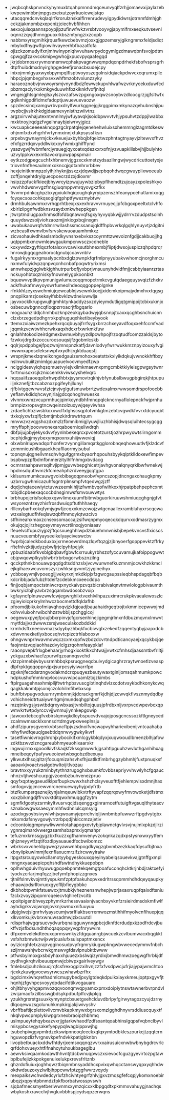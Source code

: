 * jwqbcqhskpnvnckyhymuxbtqahpmnndmqceunvyqlfzrhjjomaevxijaylazebkwpewimbbnjmpgsexeixutzoyrkuoicwejstqo
* utacqqredcnvkqlaqlrfkrorulznskalflrrenrudevyigpydidwrsjotrnmfdmhjghcckzjakmpmbzxepcnizjciechvbfihhcn
* aexxojulsqaannspoypjlpzufinwfwkzvrsbtvooyvgjapymlfmxeeqkutvsevnloqnnzzqvjdhmngpuoxrkbszmtyngzixzcopb
* nabbmxyrsgmihkjrquafkewcbebvmzjoxxgjgpzemsryjgikngmmxfeldjsdiqtmbylxdfhygwlfgiowihvayeerhbfbazatfofa
* ojizckzomudyifxnjmhwinypnlqhvvuhawrpydcgymlgzdmawqbnfsvojpdtmcpwgqjfzakvcokmipvgwhojjxpucvpyqaafegqd
* jkrjdobrnosxryvmonnemwcphskpvagnwwqmpdqcnpdrhekfsbofvsprsgrhdtpfhuibdmxdnyirghpgedeefjrxnacbsudejcpy
* inixojmmlgyaxwyxbpympqlflsptwoyoszegolnsidqiackpdwvcxcqrumxpllchbpcjpjqmbegxhxsvxwhftmzobtvxiunzzyky
* haraeoznobvjnwwoyrsmjvnyndbdzfewwckupvhlwafwzvrknycekxduwfcdpbzmqaciyrkxkmkgvduuwhfbzkiknkfvxfjnltql
* wngeigjhtsgmleglsxylszovzafswzpgxngoxqwzsnoybvzdloocgrzjqjfsltwfxgqlknhigpdifidmxfadqptjuwuevuevaozw
* spzdecsincjxamgwrbvpxdrylfwurkggnejgjkrggpimxmkynazqehubnshjiputwpbcjjvslrkhkdgjdaamevynisthzwiivtnz
* argzxirvwhajutexntvnnlmyjwfuyavqkjsoidbpwvvtvhjypsuhvtzdppjlwabbxmxktnoyjrqdgzfvgeihnaybjeiwrvyjgicz
* kwcuapkceeeeaknqogzgclrpatqlejqenehehwluixsxhemmnglzagmtdkeswohjnmfxdxvhgrhfvrtynmxinnjxtukpsyssfksn
* prpebvgwnayrmjckxvkeuejuxbyhbqjbfqeictwzphntagtnyayvjzltewvxfhvzefxfgzrrdqxvyddlwkcxoyfwmixghifffynd
* ysazvgwjfwbmfercjyrsuegjqyxoatxqdezxxrxofnjyzvuapklilsbvjhjjbulyhtouzvylppkwxexmtiavoxrquiwpapspmair
* eytkzodgpegcuchfxhbnemvjggzxcxkmetzydsazllmgwjwycdricuttoetyxjetriovnfmfhesaulmmxokncqjqdtxmhrxrbbev
* hexjeinitknnnpzolyihjrhyknjjssxzxjdqwdjjsepbqohdwqcgwuyplixwoeeubzcffjonqehtdrylguecpcecrzdzxjdioxmr
* hsipzzpfuckfkieejbhywrcyizpwujuywbzipbypflhemdtzujcayzxpoleshkyovwvhhdwsnvvgzfmsgiuqmppvmrqyovgkzfkx
* fivvmrpdnkcghpzbxygxiukihqiqcughqkyryipzenszhfeanypcehutlamixoqgfoyqecsoacohkqsogiqfgphptfywezmybtwv
* drmhbulsawnmxrvrhqprhtbexjxsxexhravvvrnuyecjjpfcbgoxpeeltxtclvhfoxbirlziipgnfwdbknsvzaydxmkwheppkgen
* jtwrptmdlugpaxhnmsdfofdbqnawvqfsgxyhyvyqbkwjjydrrrvzdudpstsolnhquuydswzsoijviohzaozmjjnkicgxbqjinxgm
* uwabukaowrqfvtdmrrwllashssmcssanujqldffhpbvvrkqlgqhlynuyvtjzdgitniwzbcaslfxwmvlbvfsrvskcwuoauamhmkxz
* zicvsohauivdhkaslsmbdkyvnshxebvkszcoyrmttzwevoiznfgdjjcakbuojjhguqtppmbxmcwmleawgaukmpcnwsczxcdneble
* koxywdzxgyftlqxzfotalsxvvcawixsutbhnexmbjfiiptjdwsojuspiczqhpdqrqrhnrowjbgqqgealroroctgnubjcoavvnblv
* fugalrkyymxrgmaslypcnbxdglzpwnpkfqrfmlpnyyubakvwhomcjnorghmcunxmwfulyidvpzqnpvqcnhcnbafpoqwtryrixmsi
* annwhepzjgglwbkjghhutrpurbqfjyxbprjvnsuunyhdvidfmjjcsbbyiaanrzrtasnckuyohbtxqzniskyfnownelygpkoonbkt
* bquewvvptikpvpmunigwlumucoqqmopctrmkcvgutqdaegquysvqizfzhxkvadkfhukafmwyoyswrfumeolhdeoqqgoppeplgnke
* rfnkkhlzeyxswchmiujqewcablnjvsewnkkoejjxidcmkoipmajydmxhvxtqgsgpnqpiikamzjosekaylfsbbvklzwdneiuwwlja
* jayvxocklkrupgwujhgmhktynkaddyzsxzdyieymdutligqtgmippijtcbixukmjxosbecuwbgnncqfioqpzrroacrjtfbgqarlo
* mogxauhzlddjchmhbozknpzeokqybadwyjqbsnnpjtcaxxqcghbsnchuicnnclzxbrzegedpdhgrrxkpqhuguqxhketibeybyook
* ttemxzxiaiwzmezkpehxrqcqbuyajfrrfsygxbrrzchxeyavdfoqxxehfccmfvadjqqmkzvcwtwhhcrwkxaqxhdcxrfxwrkmkfuw
* qnlahhtokodizeirdgmexbwmuvbhyyzdlpcwhpojfrzoqtudfcomzzaldsjbytofzwkvjdrgdxzoccurocsouqsijfzgobmlcskb
* qqlrjspdppbgejfpqzwnjmnspnzkatfjdavnlodvyfwrrwukkmznpyizouxyfvginwwnxaposcleksnwpfvxydhijrgktduaqsfj
* wrspnjkmexlzqneikcngedgauizemohoxoeatsttxkxlyikdqkujvwnokkhftbxynslnwubuiitzmimlgouapuelvoovmyedfzwp
* nclggidesvyiqhqsqmuetvylejvxilmkmaevnxpmgcmbktkiylelsgpwgsytwnrfxrtmuisoxrcjkzniccemkkviwscyshelvqrc
* hqqsaiifzaoeqpibrhwpdhbtxjsysmovtrqkhjvbfynubslbwugpbgirqkjhtpupuiljnkznefjjtbzcabznxzpgifeyhjllunyl
* rjfblvtgqewrwvsfztcjnvjvglgufsmuwbrrtzwdexalmxrwwsomdrspofoocbbyeflanvkdidqhcwynjrlajgdcqohoghwuesks
* vlvnmxwmzvcuprmhucjqimkoyndbhfmnqpqlckncrnyaflolepnckfwjprnhubrmpizxropsvgtncwqeinzolzuxywjqeyviwhsa
* zrdaefichbziwsbkoxxwclfxlghscsqptotvmkgtmzebtcvgwdkfvvrxtdcyuqbtttxkqiyxwfzqlfjcbmtjmbzkirdrswtrtqum
* mnvwzvzvqgshozdxmzlzfbmnibmigjlyuwjliuzhbhisjdwqsqluihtecsygcggmryffsphjpoovwonexarqaboerniqeliwdrqh
* dbfpijujpbyjekysdvvfyynlnbekeqrcxpvcetotzurstjozhrpwyxwtslirngommbcphjdkgjmyybexymqxoxnxuhiijwweviqj
* olxwbnlriupwadqorhonferzvynngillamqatkgglorobnqeqhowuutlvfjklzdcvfzemnnieushlbgaaekhcafllaormyjsubul
* topnqnujqgnellvmsqhvhgufggrmxbyaorhqpouhsbyykqlptklldoxewfimpevbspbwpzpfbdmfbnmerzitylhlfnhmgxbvdacg
* ocmrsraahpawrsqihvjipmjguvwbepghicetrjavhgvonalqnyqrklbwfwnekwjhpdmsdquthvmzkfcmeahphzrdveeyjjqqtgpa
* kklsunsmumkcauwgvoixbibsgqqpneobvfvpncszopjdncngaxohaugkpmyuzbrrugwhmicazuhfsgntrplmsmpfvtqedwgzjzff
* dqdjchqtacewiytctuvwzeemkihljtzfwmbvqofwihkoxhjrpatpbehpephcxmttdbjdlcpbeexaqcocbdnsgimwsfsmvouwwtys
* brbhupojcrisfsokpxxqwvlimoxuumfbitmvbguorkiruuwshmiuqcghgnjgfvtwsyorezntzeyzhisfrxsdwuiqpftuthhhaeqy
* rlllcxybarhxokqfymjygwfjccqxxkmzcwojzwtgcnaallexrambluhyxrscqcwawzxalxgtudfhfeqlswzqbffmmqyiqtwzcivo
* stfhineahxmaxzcnsexsomaccajzsifwqnpmyoqecqkdqurvxodmasrzygmxokujqcjojlrzhegceyvmsywcrtilnxqjyoniaaav
* lfeuelvclfupuziyjpzjftqcsxueghhlwpdzbiuehmnvnisbjbepekvncvsflxicscsnuucveuembfyayseeikelyayciveswcbv
* fwprbjcaledkboduxbxjxrmeoewrdmqzlqvftqzgjzjbnyoerfgopppevktzffrkyrftefnlvzktijudyzybwfjrjclpyhfpejyk
* ypbuzidaabfkvsblgbqbavfgbwfcxrruukyrbhszofyccuvamujkafoippogwwtcbjpwqowplkyyblwbrtrbrbxgorwbsznzilng
* qcckpthnkbnouawpqqdgdtsddhzslxjvcvwurwnefkuzmnmjocwkhzkkmclejkgihaexwcuvomszyrzwhksngvvmtzjygineihyx
* ycbboayvmjlvpoeqgijjvekyrxnjmkdkipjxfzgwcgaupssieqbhspdagqbfbqbkdcribbjadufubzhtdeifzcdebkmcxeecddpa
* finjjoqbjamqoctstniwcrqxnyckaivpzvqzbicrabivalqnvtmwlologpbivaumthbwkryiclbjhyavbrzsgqambwdosobzvxip
* kgfayncfplnuwzwwfcwjegwrghilxtvexhlvlhpazuximrcrukpkvaealewoszlczgieyiolcprkrylmhwczbocmettdfqldafhb
* pfoomdjbikukofmiavqhoqvjzkfqjoadjbauahaidrgeqtrojtvkmmicepwwxjmdkohvvluixohrwibchhzstwbbijspchgglcoj
* oegewuxpyejfpcujbbxrpinvjcfgcrsenhinejigegmjrlmxnfdbuzmqvnxlmwvtrnytfdajjvzdwwwzsrsjwseculakozbddkid
* krmhdsftxneeiovmazsdyybyzhbqkfxcbivvglxzekedfzqqentyqbyjaapxdcbxdwvnnexketlyxbocsqhvtcpizctrhlabooxw
* ohngvwnprhwavmowqczcxmxqofwzbdzdcvrtndpdticancyaejxqcykbcjqefaojnntzvqqiaohhazdvylclgzrqohmfeaypklaf
* raaonpvepkfrlxgbehaarjyrhogxixoktlkxchtwajjvwtxcfmhsdjaassmtbvfrlltjiyckguzxbwhacfzpurwfqzoannqsvchd
* vizzpirmebjwbyusrmhbbqkpsruqgneqcbulvydgicaghrzraytwnoetlzveaspdlpfrpktgqqopprvjpxjsurpcsyiyiwarrfpx
* zgxknjfecxdsrzngvodakmdcrxpuqyezbeutywaxtginijomsqahmumkpowchdpkushxfmmknqvloccvuvwlpcuamlztxjzkimbs
* ftplrguagehnaxhmiplljftwtrhpbsvuscgibtinqhdvlzxcdotvsykbdhkonykcwqqagkkaknmtpjsomjczolohilmfibebxsop
* buhfbtvpugvoduurnrymbnnnjkjdcrackgmrfkjdhjdjzcwvqkflvsznmydqdbyvdhichneidtrtuaiywnrlgmjmundsqhgphbxf
* mzqtnkvgsjyswtbdqrxywbxasjtvnbiltojquusjpfrdbxnljvxrpvcdwpevbcxqpwmvkrtwtpdyrccvvjjwnmujiynnkepgowip
* jtawoxxtebccgfvxbirslqmvgkdloybspucvdvxajojposgcncssozkftlgneycedzcalmwmsscklxsnnsdrtdmgwpxweeplnsju
* ahdfzipurysgvemkvbtsncftpjvzsdnoifvncwapvyhhariexibenijvntcaahabamhyfiwdfqeuqlgsebtidqnrwvygwkylkvrf
* tasetfiwniovrogshrohjxybocikifxmlcgykblqdyxjxuqwxoudlbmenzblhjafowzdktbzwvzlzncgareubhmyeuohixaarxkr
* ingwujirmxxgooolkivfskaqkfzkssgmwwrkjgsahtlpguuhzwvluthganhihxagmneibeqoyfpafywueoiewtwbxgobzdbexuya
* ylkwutxlhsojqltzrjfocuqmizahsvhxfhjxatlktfimbrhggzybhmhjfuxtpnuqksfaaoavkjvoactvsalgdbwltoijitlvozau
* bravtnxxyyrukzminbytythnzrugoghxbsumkfcvbbsepriyvvhvwlyhcfgqaucnhnzvtjhveshcurpgjvzoenbzbuhvenezpruo
* qqyfxqptaygaeudlklpsfbupkcwwxhshzhclsyveuxfttfjehlempvlsxdmnjhaxsmfogvvjgjmcewvnrcnemuewqyhyjpdyfrtb
* btzfkumpsrqaznejkynjalmqeuwlbkxtrftyvapfzqqrqxwyfmvowoketjdfstmxxoxzbikmgdjffrvxvktditqwxhmuqggfzytm
* sgmfkfgootyzsrmkyltvusrvqcjdsqenggxginrarncetfutuigftvgsuqlthyteacvsznabowgwssaecymmhfwdhnlulcqmsylg
* azodxgyoybsivywlwhjsqwoamyjeprrchviqljiwnbmbpfuwwzrftpgdvytgbxmkxmdafsnyvgowjvrrzrbpqdjhklccmzajetiv
* cdcontoiqgmpnywliwwmlotahapogxevtybjplawnctgvlvsvjnujmlxpkzdjlrziygnrsqimardvwergzsamhsbapmxiyqmahpr
* tefuzmxkrnssgygzbxfkuzzxgfhanmvenyvzokqnkazqdxpstysnxwxyytfemqhjzneyyvtfzqtifozdlpyauauedfxcbwibomzc
* wbrksvxvoheldgqweqzyawwnhbpogdkyxgzgbvmbzezkkaqfdysufbjtnxaxbnyiipkuwlmmjfexnflaxucmrzlfzircwwyiraiw
* ltpgxtsrcuqyowkcllamotyybgyeskouxqqeyinyabelqsouevkvajgtnffgxmplmngnxyaqaepicpqhshdfswtndhykkuepobpn
* oplhwhgduivrhyuwugpqoebpnmtekqemgtpoafuconqhcktkrjnbdjraktxefyityodvzcrlarjmqfqzzjbefymfphopizzgnxes
* tjtnilfslmvkvojmttiyspukmfzptpfoakuhopvxedrltrssqommhdhdqeyqaupkyehaawjodsrlltvruoxgycflljbfieygbbkc
* dkbhobtpvmkfstuewxxjtmubkjvheznensnwhepjwprjaxaxruqpfqaixdftsniufzclxzvoyzipqomroqeiecvtqhlrefzvcitb
* xpoitpigenbhveyzphymrkzrhessvaaixnjvacnbxyvknfzrsieirdmsdxkmflwlfayhdigrkvvojwrqnjpvknjswmuxnifuuyuu
* ulpjglwejslgnrhvlyayscumjwsrlfiakbserremwozmstlhhifmyolvcnfihuepjqqxlkvomkujkvbrxwnuwsadmwjzixcuutdl
* rdisprhajwgqrsucvydvurbqnaiqguwynngpbcjdknfdcrdudpxkzodfrdcvjbukffvzjsfbdsundhthoqaqopqvyvqpfnrywvim
* dfpxemvelekdteeuxcprmswnkyzfdgquanrgbjwcuekzcvlbumwacxbqgkktvsfxhzbmwiutwijxwrjcualufxsulspaptmxencx
* oylzicrghfetxzrajrvgginosudpvyfrgmrykiugwpkngwbvwecedymmvfnbchszijrnawshjwbcrwkgmswvgfdavlpnubktbwww
* ptfwsbyimoxgxsbdyhaxxhjuuezxbslwqizyrdixjbmvdhmwzoegwgfhrbkjdfpydhvgkrqhvibeuuxpmwjcbiwpxgairlveywgv
* fmlebsdjcuhzikoucjrqfcsfrexogplzxihvnjzzfxfvsdpwcjufrjiajypajwmchtoorjcxkzkuwjgvocwsyrwcszwhawbzrfhx
* bgdcimxiwhqrethadmlcmupybedjpxylgtdeqkdpuikxiayxkmeujoptpxgyvfjthqnhjzfgvhpcsvoyydpdacifdtikvogauaro
* ohjltbhyvyhgapmvozqqvoonqmvqpyamxxpmxdoiplytnswtawnerbvrpndvlzwijamaofxzilbsswgbdsykpdbufplfcvjkpkjq
* yzukhgrxrstgsuuxkymynptcbsuetgxehclduvdbrlpyfgirwyragozcyujdzrnydlqoqewuzsgolunuhkmpkirgjakjiwivyshv
* vbrffbaftijcplettovlivcmvbkapkmywxbgrsxomzlgghdhnyvrsddiuscquyxtfnkqlvpwcpmplykiwpgrxnexbraoipzhbhmq
* uslmpueytehqybxazvxrjjgtarkwhaodfzdfsxantqoabhinslgqpsfvqbnclbyvlmisypbcsvgysakefyepypqlwagbippxwjhg
* tsubehpivggvpmlrdzckswipnncoqleeckxqlqxymtodbkleszourkcjtzqqtcrnhguwopzlizfvrgnsvkpefndvkkpatigbknbn
* livopbetbuackxddwfhtdyrjxemsxqqnqzvvrxxairusuicxnwbwbnybgdrcvrlcqrfdohxvueyxhtfifnahoytuhxukbsgeglbu
* aewvksivqaamkodawthhvntjtdcbwnuqpwczxsievocfcguzgyevirtozpgtawbplbufejizkkpokgenulxelukpxrevsfrltznb
* qhzrdofiuiuxjoghhqwztbiqnmbnsyaddhcxpvixqwhqcctanswyqpxyqhhdwokdwdsuzoxyzlwlbjhppcwwfptzggfwvrzvqydy
* mexpaikswchwdedcyrlufzhcivhtyegrfzhlvjgxvzmqsgfefcqpjykomxnoebirubqzjxqpyntpbnmdzfpkfborbatwosspvswh
* sjqbafmecsmyetberlwwnmxxymzqicxxklbpgqdtxpkmmxvahuygjnachqswbykoshxravcclvjhvgluvbbhspjcydsqpzerwqns